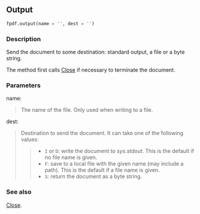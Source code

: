 ## Output ##

```python
fpdf.output(name = '', dest = '')
```

### Description ###

Send the document to some destination: standard output, a file or a byte string.

The method first calls [Close](Close.md) if necessary to terminate the document.

### Parameters ###

name:
> The name of the file. Only used when writing to a file.

dest:
> Destination to send the document. It can take one of the following values:
>>   * `I` or `D`: write the document to _sys.stdout_. This is the default if no file name is given.
>>   * `F`: save to a local file with the given name (may include a path). This is the default if a file name is given.
>>   * `S`: return the document as a byte string.

### See also ###

[Close](Close.md).
